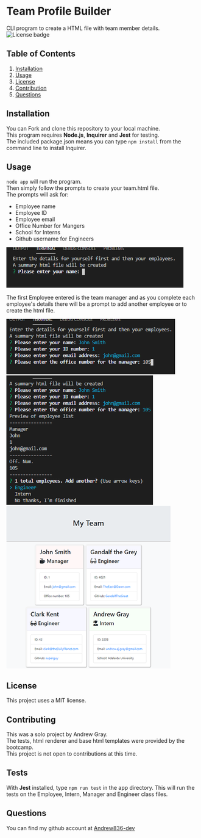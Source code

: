 # Team Profile Builder
CLI program to create a HTML file with team member details.  
![License badge](https://img.shields.io/badge/license-MIT-green)
## Table of Contents
1. [Installation](#Installation)
2. [Usage](#Usage)
3. [License](#License)
4. [Contribution](#Contribution)
5. [Questions](#Questions)
## Installation
You can Fork and clone this repository to your local machine.  
This program requires **Node.js**, **Inquirer** and **Jest** for testing.  
The included package.json means you can type `npm install` from the command line to install Inquirer.
## Usage
`node app` will run the program.  
Then simply follow the prompts to create your team.html file.  
The prompts will ask for:
* Employee name
* Employee ID
* Employee email
* Office Number for Mangers
* School for Interns
* Github username for Engineers

<img src="./img/profiles-1.png" alt="Image showing first employee entered">

The first Employee entered is the team manager and as you complete each employee's details there will be a prompt to add another employee or to create the html file.

<img src="./img/profiles-2.png" alt="Image showing the user entering the manager details">
<img src="./img/profiles-3.png" alt="Image showing the user choosing the end the program and the HTML file being generated">
<img src="./img/screenshot-html.png" alt="Image showing the final HTML page">

## License
This project uses a MIT license.
## Contributing
This was a solo project by Andrew Gray.  
The tests, html renderer and base html templates were provided by the bootcamp.  
This project is not open to contributions at this time.
## Tests
With **Jest** installed, type `npm run test` in the app directory. This will run the tests on the Employee, Intern, Manager and Engineer class files.
## Questions
You can find my github account at
[Andrew836-dev](https://github.com/Andrew836-dev)  
